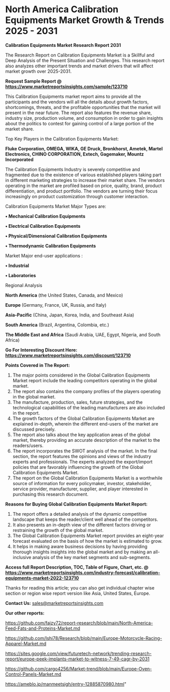 # North America Calibration Equipments Market Growth & Trends 2025 - 2031

<strong>Calibration Equipments Market Research Report 2031</strong>

The Research Report on Calibration Equipments Market is a Skillful and Deep Analysis of the Present Situation and Challenges. This research report also analyzes other important trends and market drivers that will affect market growth over 2025-2031.

<strong>Request Sample Report @ <a href=https://www.marketreportsinsights.com/sample/123710>https://www.marketreportsinsights.com/sample/123710</a></strong>

This Calibration Equipments market report aims to provide all the participants and the vendors will all the details about growth factors, shortcomings, threats, and the profitable opportunities that the market will present in the near future. The report also features the revenue share, industry size, production volume, and consumption in order to gain insights about the politics to contest for gaining control of a large portion of the market share.

Top Key Players in the Calibration Equipments Market:

<strong>Fluke Corporation, OMEGA, WIKA, GE Druck, Bronkhorst, Ametek, Martel Electronics, CHINO CORPORATION, Extech, Gagemaker, Mountz Incorporated</strong>

The Calibration Equipments Industry is severely competitive and fragmented due to the existence of various established players taking part in different marketing strategies to increase their market share. The vendors operating in the market are profiled based on price, quality, brand, product differentiation, and product portfolio. The vendors are turning their focus increasingly on product customization through customer interaction.

Calibration Equipments Market Major Types are:

<strong>• Mechanical Calibration Equipments

• Electrical Calibration Equipments

• Physical/Dimensional Calibration Equipments

• Thermodynamic Calibration Equipments</strong>

Market Major end-user applications :

<strong>• Industrial

• Laboratories</strong>

Regional Analysis

</u><strong><b>North America</b></strong> (the United States, Canada, and Mexico)

<strong><b>Europe </b></strong>(Germany, France, UK, Russia, and Italy)

<strong><b>Asia-Pacific</b></strong> (China, Japan, Korea, India, and Southeast Asia)

<strong><b>South America</b></strong> (Brazil, Argentina, Colombia, etc.)

<strong><b>The Middle East and Africa</b></strong> (Saudi Arabia, UAE, Egypt, Nigeria, and South Africa)

<strong>Go For Interesting Discount Here: <a href=https://www.marketreportsinsights.com/discount/123710>https://www.marketreportsinsights.com/discount/123710</a></strong>

<strong>Points Covered in The Report:</strong>
<ol>
  <li>The major points considered in the Global Calibration Equipments Market report include the leading competitors operating in the global market.</li>
  <li>The report also contains the company profiles of the players operating in the global market.</li>
  <li>The manufacture, production, sales, future strategies, and the technological capabilities of the leading manufacturers are also included in the report.</li>
  <li>The growth factors of the Global Calibration Equipments Market are explained in-depth, wherein the different end-users of the market are discussed precisely.</li>
  <li>The report also talks about the key application areas of the global market, thereby providing an accurate description of the market to the readers/users.</li>
  <li>The report incorporates the SWOT analysis of the market. In the final section, the report features the opinions and views of the industry experts and professionals. The experts analyzed the export/import policies that are favorably influencing the growth of the Global Calibration Equipments Market.</li>
  <li>The report on the Global Calibration Equipments Market is a worthwhile source of information for every policymaker, investor, stakeholder, service provider, manufacturer, supplier, and player interested in purchasing this research document.</li>
</ol>
<strong>Reasons for Buying Global Calibration Equipments Market Report:</strong>

<ol>
  <li>The report offers a detailed analysis of the dynamic competitive landscape that keeps the reader/client well ahead of the competitors.</li>
  <li>It also presents an in-depth view of the different factors driving or restraining the growth of the global market.</li>
  <li>The Global Calibration Equipments Market report provides an eight-year forecast evaluated on the basis of how the market is estimated to grow.</li>
  <li>It helps in making aware business decisions by having providing thorough insights insights into the global market and by making an all-inclusive analysis of the key market segments and sub-segments.</li>
</ol>
<strong>Access full Report Description, TOC, Table of Figure, Chart, etc. @ <a href=https://www.marketreportsinsights.com/industry-forecast/calibration-equipments-market-2022-123710>https://www.marketreportsinsights.com/industry-forecast/calibration-equipments-market-2022-123710</a></strong>


Thanks for reading this article; you can also get individual chapter wise section or region wise report version like Asia, United States, Europe.

<strong>Contact Us:</strong>
sales@marketreportsinsights.com

<strong>Our other reports:</strong>

<a href=https://github.com/faizy72/report-research/blob/main/North-America-Feed-Fats-and-Proteins-Market.md>https://github.com/faizy72/report-research/blob/main/North-America-Feed-Fats-and-Proteins-Market.md</a>

<a href=https://github.com/Ishi78/Research/blob/main/Europe-Motorcycle-Racing-Apparel-Market.md>https://github.com/Ishi78/Research/blob/main/Europe-Motorcycle-Racing-Apparel-Market.md</a>

<a href=https://sites.google.com/view/futuretech-network/trending-research-report/europe-peek-implants-market-to-witness-7-49-cagr-by-2031>https://sites.google.com/view/futuretech-network/trending-research-report/europe-peek-implants-market-to-witness-7-49-cagr-by-2031</a>

<a href=https://github.com/cargo4256/Market-trend/blob/main/Europe-Oven-Control-Panels-Market.md>https://github.com/cargo4256/Market-trend/blob/main/Europe-Oven-Control-Panels-Market.md</a>

<a href=https://ameblo.jp/manmeetsigh/entry-12885870980.html>https://ameblo.jp/manmeetsigh/entry-12885870980.html</a>"
